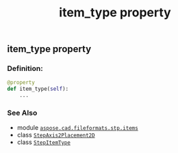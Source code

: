 ﻿---
title: item_type property
second_title: Aspose.CAD for Python via .NET API References
description: 
type: docs
weight: 40
url: /python-net/aspose.cad.fileformats.stp.items/stepaxis2placement2d/item_type/
is_root: false
---

## item_type property

### Definition:
```python
@property
def item_type(self):
    ...
```

### See Also
* module [`aspose.cad.fileformats.stp.items`](../../)
* class [`StepAxis2Placement2D`](/cad/python-net/aspose.cad.fileformats.stp.items/stepaxis2placement2d)
* class [`StepItemType`](/cad/python-net/aspose.cad.fileformats.stp.items/stepitemtype)
